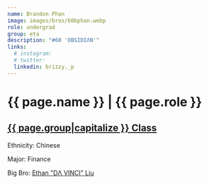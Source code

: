```yaml
---
name: Brandon Phan
image: images/bros/60bphan.webp
role: undergrad
group: eta
description: "#60 'OBSIDIΛN'"
links:
  # instagram: 
  # twitter: 
  linkedin: brizzy._p
---
```


# {{ page.name }} | {{ page.role }} 
    
## [{{ page.group|capitalize }} Class](/brothers/{{page.group}}s)
    
Ethnicity: Chinese

Major: Finance

Big Bro: [Ethan "DΛ VINCI" Liu](46eliu)